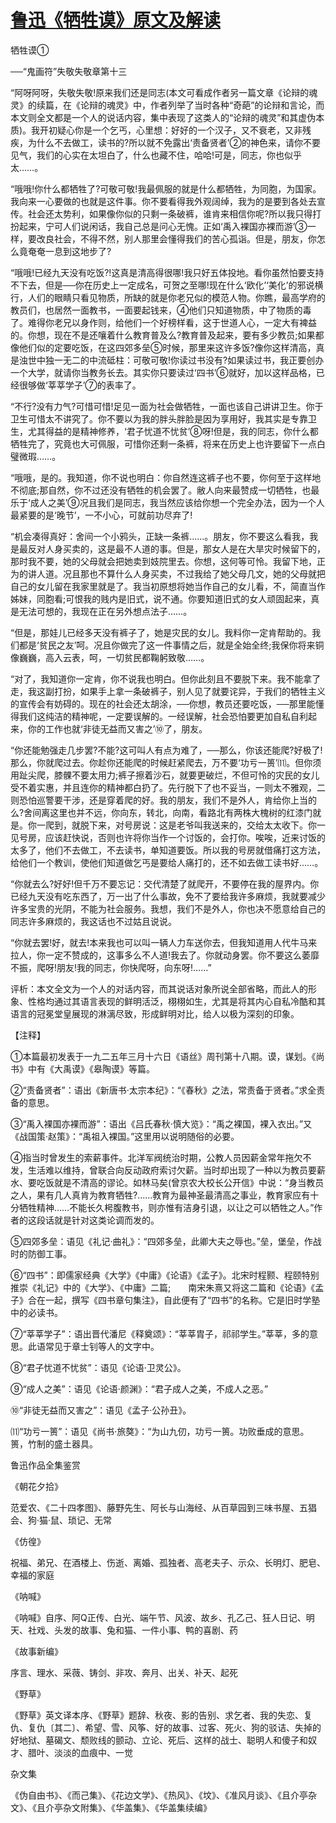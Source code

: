 # [鲁迅《牺牲谟》原文及解读](https://www.vrrw.net/wx/6651.html)

牺牲谟①

──“鬼画符”失敬失敬章第十三

“阿呀阿呀，失敬失敬!原来我们还是同志(本文可看成作者另一篇文章《论辩的魂灵》的续篇，在《论辩的魂灵》中，作者列举了当时各种“奇葩”的论辩和言论，而本文则全文都是一个人的说话内容，集中表现了这类人的“论辩的魂灵”和其虚伪本质)。我开初疑心你是一个乞丐，心里想：好好的一个汉子，又不衰老，又非残疾，为什么不去做工，读书的?所以就不免露出‘责备贤者’②的神色来，请你不要见气，我们的心实在太坦白了，什么也藏不住，哈哈!可是，同志，你也似乎太……。

“哦哦!你什么都牺牲了?可敬可敬!我最佩服的就是什么都牺牲，为同胞，为国家。我向来一心要做的也就是这件事。你不要看得我外观阔绰，我为的是要到各处去宣传。社会还太势利，如果像你似的只剩一条破裤，谁肯来相信你呢?所以我只得打扮起来，宁可人们说闲话，我自己总是问心无愧。正如‘禹入裸国亦裸而游’③一样，要改良社会，不得不然，别人那里会懂得我们的苦心孤诣。但是，朋友，你怎么竟奄奄一息到这地步了?



“哦哦!已经九天没有吃饭?!这真是清高得很哪!我只好五体投地。看你虽然怕要支持不下去，但是──你在历史上一定成名，可贺之至哪!现在什么‘欧化’‘美化’的邪说横行，人们的眼睛只看见物质，所缺的就是你老兄似的模范人物。你瞧，最高学府的教员们，也居然一面教书，一面要起钱来，④他们只知道物质，中了物质的毒了。难得你老兄以身作则，给他们一个好榜样看，这于世道人心，一定大有裨益的。你想，现在不是还嚷着什么教育普及么?教育普及起来，要有多少教员;如果都像他们似的定要吃饭，在这四郊多垒⑤时候，那里来这许多饭?像你这样清高，真是浊世中独一无二的中流砥柱：可敬可敬!你读过书没有?如果读过书，我正要创办一个大学，就请你当教务长去。其实你只要读过‘四书’⑥就好，加以这样品格，已经很够做‘莘莘学子’⑦的表率了。

“不行?没有力气?可惜可惜!足见一面为社会做牺牲，一面也该自己讲讲卫生。你于卫生可惜太不讲究了。你不要以为我的胖头胖脸是因为享用好，我其实是专靠卫生，尤其得益的是精神修养，‘君子忧道不忧贫’⑧呀!但是，我的同志，你什么都牺牲完了，究竟也大可佩服，可惜你还剩一条裤，将来在历史上也许要留下一点白璧微瑕……。

“哦哦，是的。我知道，你不说也明白：你自然连这裤子也不要，你何至于这样地不彻底;那自然，你不过还没有牺牲的机会罢了。敝人向来最赞成一切牺牲，也最乐于‘成人之美’⑨况且我们是同志，我当然应该给你想一个完全办法，因为一个人最紧要的是‘晚节’，一不小心，可就前功尽弃了!

“机会凑得真好：舍间一个小鸦头，正缺一条裤……。朋友，你不要这么看我，我是最反对人身买卖的，这是最不人道的事。但是，那女人是在大旱灾时候留下的，那时我不要，她的父母就会把她卖到妓院里去。你想，这何等可怜。我留下地，正为的讲人道。况且那也不算什么人身买卖，不过我给了她父母几文，她的父母就把自己的女儿留在我家里就是了。我当初原想将她当作自己的女儿看，不，简直当作姊妹，同胞看;可恨我的贱内是旧式，说不通。你要知道旧式的女人顽固起来，真是无法可想的，我现在正在另外想点法子……。

“但是，那娃儿已经多天没有裤子了，她是灾民的女儿。我料你一定肯帮助的。我们都是‘贫民之友’呵。况且你做完了这一件事情之后，就是全始全终;我保你将来铜像巍巍，高入云表，呵，一切贫民都鞠躬致敬……。

“对了，我知道你一定肯，你不说我也明白。但你此刻且不要脱下来。我不能拿了走，我这副打扮，如果手上拿一条破裤子，别人见了就要诧异，于我们的牺牲主义的宣传会有妨碍的。现在的社会还太胡涂，──你想，教员还要吃饭，──那里能懂得我们这纯洁的精神呢，一定要误解的。一经误解，社会恐怕要更加自私自利起来，你的工作也就‘非徒无益而又害之’⑩了，朋友。

“你还能勉强走几步罢?不能?这可叫人有点为难了，──那么，你该还能爬?好极了!那么，你就爬过去。你趁你还能爬的时候赶紧爬去，万不要‘功亏一篑’⑾。但你须用趾尖爬，膝髁不要太用力;裤子擦着沙石，就要更破烂，不但可怜的灾民的女儿受不着实惠，并且连你的精神都白扔了。先行脱下了也不妥当，一则太不雅观，二则恐怕巡警要干涉，还是穿着爬的好。我的朋友，我们不是外人，肯给你上当的么?舍间离这里也并不远，你向东，转北，向南，看路北有两株大槐树的红漆门就是。你一爬到，就脱下来，对号房说：这是老爷叫我送来的，交给太太收下。你一见号房，应该赶快说，否则也许将你当作一个讨饭的，会打你。唉唉，近来讨饭的太多了，他们不去做工，不去读书，单知道要饭。所以我的号房就借痛打这方法，给他们一个教训，使他们知道做乞丐是要给人痛打的，还不如去做工读书好……。

“你就去么?好好!但千万不要忘记：交代清楚了就爬开，不要停在我的屋界内。你已经九天没有吃东西了，万一出了什么事故，免不了要给我许多麻烦，我就要减少许多宝贵的光阴，不能为社会服务。我想，我们不是外人，你也决不愿意给自己的同志许多麻烦的，我这话也不过姑且说说。

“你就去罢!好，就去!本来我也可以叫一辆人力车送你去，但我知道用人代牛马来拉人，你一定不赞成的，这事多么不人道!我去了。你就动身罢。你不要这么萎靡不振，爬呀!朋友!我的同志，你快爬呀，向东呀!……”

评析：本文全文为一个人的对话内容，而其说话对象所说全部省略，而此人的形象、性格均通过其语言表现的鲜明活泛，栩栩如生，尤其是将其内心自私冷酷和其语言的冠冕堂皇展现的淋漓尽致，形成鲜明对比，给人以极为深刻的印象。

【注释】

①本篇最初发表于一九二五年三月十六日《语丝》周刊第十八期。谟，谋划。《尚书》中有《大禹谟》《皋陶谟》等篇。

②“责备贤者”：语出《新唐书·太宗本纪》：“《春秋》之法，常责备于贤者。”求全责备的意思。

③“禹入裸国亦裸而游”：语出《吕氏春秋·慎大览》：“禹之裸国，裸入衣出。”又《战国策·赵策》：“禹祖入裸国。”这里用以说明随俗的必要。

④指当时曾发生的索薪事件。北洋军阀统治时期，公教人员因薪金常年拖欠不发，生活难以维持，曾联合向反动政府索讨欠薪。当时却出现了一种以为教员要薪水、要吃饭就是不清高的谬论。如林马矣(曾京农大校长公开信》中说：“身当教员之人，果有几人真肯为教育牺牲?……教育为最神圣最清高之事业，教育家应有十分牺牲精神……不能长久枵腹教书，则亦惟有洁身引退，以让之可以牺牲之人。”作者的这段话就是针对这类论调而发的。

⑤四郊多垒：语见《礼记·曲礼》：“四郊多垒，此卿大夫之辱也。”垒，堡垒，作战时的防御工事。

⑥“四书”：即儒家经典《大学》《中庸》《论语》《孟子》。北宋时程颢、程颐特别推崇《礼记》中的《大学》、《中庸》二篇;　　南宋朱熹又将这二篇和《论语》《孟子》合在一起，撰写《四书章句集注》，自此便有了“四书”的名称。它是旧时学塾中的必读书。

⑦“莘莘学子”：语出晋代潘尼《释奠颂》：“莘莘胄子，祁祁学生。”莘莘，多的意思。此语常见于章士钊等人的文字中。

⑧“君子忧道不忧贫”：语见《论语·卫灵公》。

⑨“成人之美”：语见《论语·颜渊》：“君子成人之美，不成人之恶。”

⑩“非徒无益而又害之”：语见《孟子·公孙丑》。

⑾“功亏一篑”：语见《尚书·旅獒》：“为山九仞，功亏一篑。功败垂成的意思。篑，竹制的盛土器具。

鲁迅作品全集鉴赏

《朝花夕拾》

范爱农、《二十四孝图》、藤野先生、阿长与山海经、从百草园到三味书屋、五猖会、狗·猫·鼠、琐记、无常

《仿徨》

祝福、弟兄、在酒楼上、伤逝、离婚、孤独者、高老夫子、示众、长明灯、肥皂、幸福的家庭

《呐喊》

《呐喊》自序、阿Q正传、白光、端午节、风波、故乡、孔乙己、狂人日记、明天、社戏、头发的故事、兔和猫、一件小事、鸭的喜剧、药

《故事新编》

序言、理水、采薇、铸剑、非攻、奔月、出关、补天、起死

《野草》

《野草》英文译本序、《野草》题辞、秋夜、影的告别、求乞者、我的失恋、复仇、复仇〔其二〕、希望、雪、风筝、好的故事、过客、死火、狗的驳诘、失掉的好地狱、墓碣文、颓败线的颤动、立论、死后、这样的战士、聪明人和傻子和奴才、腊叶、淡淡的血痕中、一觉

杂文集

《伪自由书》、《而己集》、《花边文学》、《热风》、《坟》、《准风月谈》、《且介亭杂文》、《且介亭杂文附集》、《华盖集》、《华盖集续编》

